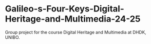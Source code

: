 # Galileo-s-Four-Keys-Digital-Heritage-and-Multimedia-24-25
Group project for the course Digital Heritage and Multimedia at DHDK, UNIBO.
